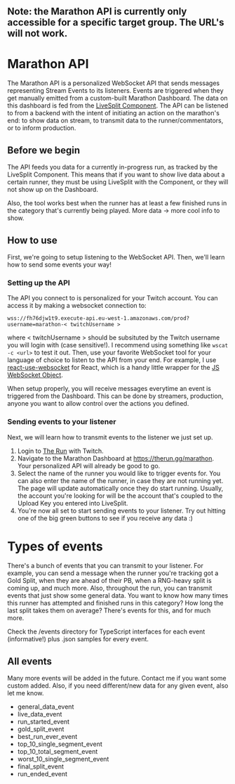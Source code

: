 ## Note: the Marathon API is currently only accessible for a specific target group. The URL's will not work.

# Marathon API

The Marathon API is a personalized WebSocket API that sends messages representing Stream Events to its listeners. 
Events are triggered when they get manually emitted from a custom-built Marathon Dashboard. 
The data on this dashboard is fed from the [LiveSplit Component](https://github.com/therungg/LiveSplit.TheRun).
The API can be listened to from a backend with the intent of initiating an action on the marathon's end: to show data on stream, to transmit data to the runner/commentators, or to inform production.

## Before we begin

The API feeds you data for a currently in-progress run, as tracked by the LiveSplit Component. 
This means that if you want to show live data about a certain runner, they must be using LiveSplit with the Component, or they will not show up on the Dashboard.

Also, the tool works best when the runner has at least a few finished runs in the category that's currently being played. More data -> more cool info to show.

## How to use

First, we're going to setup listening to the WebSocket API. Then, we'll learn how to send some events your way!

### Setting up the API

The API you connect to is personalized for your Twitch account. You can access it by making a websocket connection to:

`wss://fh76djw1t9.execute-api.eu-west-1.amazonaws.com/prod?username=marathon-< twitchUsername >`

where < twitchUsername > should be subsituted by the Twitch username you will login with (case sensitive!). I recommend using something like `wscat -c <url>` to test it out. 
Then, use your favorite WebSocket tool for your language of choice to listen to the API from your end. For example, 
I use [react-use-websocket](https://www.npmjs.com/package/react-use-websocket) for React, which is a handy little wrapper for the [JS WebSocket Object](https://developer.mozilla.org/en-US/docs/Web/API/WebSocket).

When setup properly, you will receive messages everytime an event is triggered from the Dashboard. This can be done by streamers, production, anyone you want to allow control over the actions you defined.


### Sending events to your listener
Next, we will learn how to transmit events to the listener we just set up.

1. Login to [The Run](https://therun.gg) with Twitch.
2. Navigate to the Marathon Dashboard at https://therun.gg/marathon. Your personalized API will already be good to go.
3. Select the name of the runner you would like to trigger events for. You can also enter the name of the runner, in case they are not running yet. The page will update automatically once they do start running. Usually, the account you're looking for will be the account that's coupled to the Upload Key you entered into LiveSplit.
4. You're now all set to start sending events to your listener. Try out hitting one of the big green buttons to see if you receive any data :)


# Types of events

There's a bunch of events that you can transmit to your listener. 
For example, you can send a message when the runner you're tracking got a Gold Split, when they are ahead of their PB, when a RNG-heavy split is coming up, and much more.
Also, throughout the run, you can transmit events that just show some general data. You want to know how many times this runner has attempted and finished runs in this category? How long the last split takes them on average? There's events for this, and for much more.

Check the /events directory for TypeScript interfaces for each event (informative!) plus .json samples for every event.

## All events
Many more events will be added in the future. Contact me if you want some custom added. Also, if you need different/new data for any given event, also let me know.

- general_data_event
- live_data_event
- run_started_event
- gold_split_event
- best_run_ever_event
- top_10_single_segment_event
- top_10_total_segment_event
- worst_10_single_segment_event
- final_split_event
- run_ended_event
